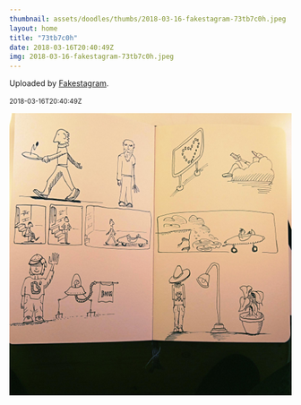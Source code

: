 ```yaml
---
thumbnail: assets/doodles/thumbs/2018-03-16-fakestagram-73tb7c0h.jpeg
layout: home
title: "73tb7c0h"
date: 2018-03-16T20:40:49Z
img: 2018-03-16-fakestagram-73tb7c0h.jpeg
---
```


Uploaded by [Fakestagram](https://github.com/opyate/fakestagram).

<small>2018-03-16T20:40:49Z</small>

![Uploaded by Fakestagram](assets/doodles/original/2018-03-16-fakestagram-73tb7c0h.jpeg)
